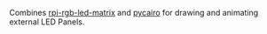Combines [rpi-rgb-led-matrix](https://github.com/hzeller/rpi-rgb-led-matrix) and [pycairo](https://github.com/pygobject/pycairo) for drawing and animating external LED Panels.
